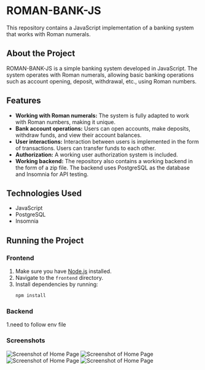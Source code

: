 # ROMAN-BANK-JS

This repository contains a JavaScript implementation of a banking system that works with Roman numerals.

## About the Project

ROMAN-BANK-JS is a simple banking system developed in JavaScript. The system operates with Roman numerals, allowing basic banking operations such as account opening, deposit, withdrawal, etc., using Roman numbers.

## Features

- **Working with Roman numerals:** The system is fully adapted to work with Roman numbers, making it unique.
- **Bank account operations:** Users can open accounts, make deposits, withdraw funds, and view their account balances.
- **User interactions:** Interaction between users is implemented in the form of transactions. Users can transfer funds to each other.
- **Authorization:** A working user authorization system is included.
- **Working backend:** The repository also contains a working backend in the form of a zip file. The backend uses PostgreSQL as the database and Insomnia for API testing.

## Technologies Used

- JavaScript
- PostgreSQL
- Insomnia

## Running the Project

### Frontend
1. Make sure you have [Node.js](https://nodejs.org/) installed.
2. Navigate to the `frontend` directory.
3. Install dependencies by running:
   ```sh
   npm install
   
### Backend
1.need to follow env file

### Screenshots
![Screenshot of Home Page](screenshots/home_page.png)
![Screenshot of Home Page](screenshots/home_page.png)
![Screenshot of Home Page](screenshots/home_page.png)
![Screenshot of Home Page](screenshots/home_page.png)
